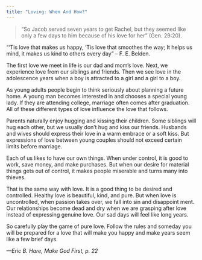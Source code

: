 ```yaml
---
title: "Loving: When And How?"
---
```


> <p></p>
> “So Jacob served seven years to get Rachel, but they seemed like only a few days to him because of his love for her” (Gen. 29:20).

“‘Tis love that makes us happy, ‘Tis love that smoothes the way; It helps us mind, it makes us kind to others every day” – F. E. Belden.

The first love we meet in life is our dad and mom’s love. Next, we experience love from our siblings and friends. Then we see love in the adolescence years when a boy is attracted to a girl and a girl to a boy.

As young adults people begin to think seriously about planning a future home. A young man becomes interested in and chooses a special young lady. If they are attending college, marriage often comes after graduation. All of these different types of love influence the love that follows.

Parents naturally enjoy hugging and kissing their children. Some siblings will hug each other, but we usually don’t hug and kiss our friends. Husbands and wives should express their love in a warm embrace or a soft kiss. But expressions of love between young couples should not exceed certain limits before marriage.

Each of us likes to have our own things. When under control, it is good to work, save money, and make purchases. But when our desire for material things gets out of control, it makes people miserable and turns many into thieves.

That is the same way with love. It is a good thing to be desired and controlled. Healthy love is beautiful, kind, and pure. But when love is uncontrolled, when passion takes over, we fall into sin and disappoint ment. Our relationships become dead and dry when we are grasping after love instead of expressing genuine love. Our sad days will feel like long years.

So carefully play the game of pure love. Follow the rules and someday you will be prepared for a love that will make you happy and make years seem like a few brief days.

_—Eric B. Hare, Make God First, p. 22_